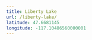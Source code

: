 ```yaml
---
title: Liberty Lake
url: /liberty-lake/
latitude: 47.6681145
longitude: -117.10486560000001
---
```

